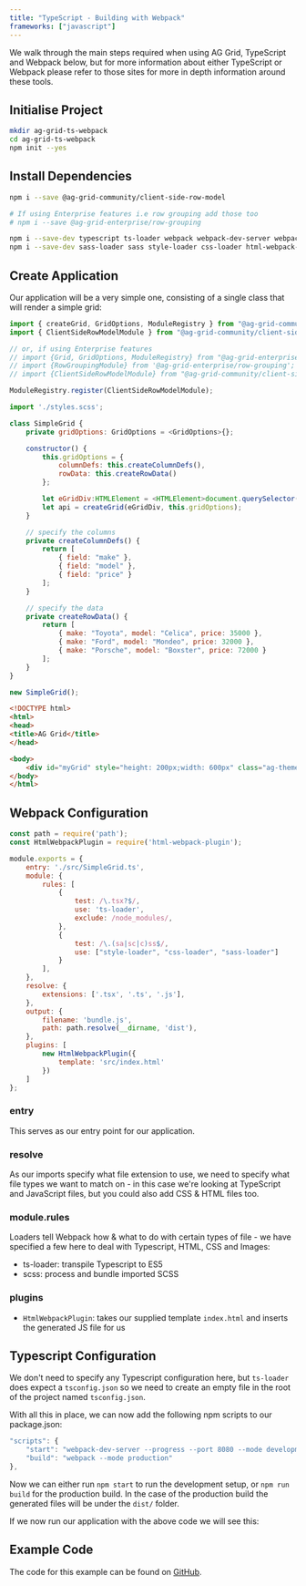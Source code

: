 ```yaml
---
title: "TypeScript - Building with Webpack"
frameworks: ["javascript"]
---
```


We walk through the main steps required when using AG Grid, TypeScript and Webpack below, but for more information about either TypeScript or Webpack please refer to those sites for more in depth information around these tools.

## Initialise Project

```bash
mkdir ag-grid-ts-webpack
cd ag-grid-ts-webpack
npm init --yes
```

## Install Dependencies

```bash
npm i --save @ag-grid-community/client-side-row-model

# If using Enterprise features i.e row grouping add those too
# npm i --save @ag-grid-enterprise/row-grouping

npm i --save-dev typescript ts-loader webpack webpack-dev-server webpack-cli
npm i --save-dev sass-loader sass style-loader css-loader html-webpack-plugin
```

## Create Application

Our application will be a very simple one, consisting of a single class that will render a simple grid:

```js
import { createGrid, GridOptions, ModuleRegistry } from "@ag-grid-community/core";
import { ClientSideRowModelModule } from "@ag-grid-community/client-side-row-model";

// or, if using Enterprise features
// import {Grid, GridOptions, ModuleRegistry} from "@ag-grid-enterprise/core";
// import {RowGroupingModule} from '@ag-grid-enterprise/row-grouping';
// import {ClientSideRowModelModule} from "@ag-grid-community/client-side-row-model";

ModuleRegistry.register(ClientSideRowModelModule);

import './styles.scss';

class SimpleGrid {
    private gridOptions: GridOptions = <GridOptions>{};

    constructor() {
        this.gridOptions = {
            columnDefs: this.createColumnDefs(),
            rowData: this.createRowData()
        };

        let eGridDiv:HTMLElement = <HTMLElement>document.querySelector('#myGrid');
        let api = createGrid(eGridDiv, this.gridOptions);
    }

    // specify the columns
    private createColumnDefs() {
        return [
            { field: "make" },
            { field: "model" },
            { field: "price" }
        ];
    }

    // specify the data
    private createRowData() {
        return [
            { make: "Toyota", model: "Celica", price: 35000 },
            { make: "Ford", model: "Mondeo", price: 32000 },
            { make: "Porsche", model: "Boxster", price: 72000 }
        ];
    }
}

new SimpleGrid();
```

```html
<!DOCTYPE html>
<html>
<head>
<title>AG Grid</title>
</head>

<body>
    <div id="myGrid" style="height: 200px;width: 600px" class="ag-theme-quartz"></div>
</body>
</html>
```


## Webpack Configuration

```js
const path = require('path');
const HtmlWebpackPlugin = require('html-webpack-plugin');

module.exports = {
    entry: './src/SimpleGrid.ts',
    module: {
        rules: [
            {
                test: /\.tsx?$/,
                use: 'ts-loader',
                exclude: /node_modules/,
            },
            {
                test: /\.(sa|sc|c)ss$/,
                use: ["style-loader", "css-loader", "sass-loader"]
            }
        ],
    },
    resolve: {
        extensions: ['.tsx', '.ts', '.js'],
    },
    output: {
        filename: 'bundle.js',
        path: path.resolve(__dirname, 'dist'),
    },
    plugins: [
        new HtmlWebpackPlugin({
            template: 'src/index.html'
        })
    ]
};
```

### entry

This serves as our entry point for our application.

### resolve

As our imports specify what file extension to use, we need to specify what file types we want to match on - in this case we're looking at TypeScript and JavaScript files, but you could also add CSS & HTML files too.

### module.rules

Loaders tell Webpack how & what to do with certain types of file - we have specified a few here to deal with Typescript, HTML, CSS and Images:

- ts-loader: transpile Typescript to ES5
- scss: process and bundle imported SCSS

### plugins

- `HtmlWebpackPlugin`: takes our supplied template `index.html` and inserts the generated JS file for us

## Typescript Configuration

We don't need to specify any Typescript configuration here, but `ts-loader` does expect a `tsconfig.json` so we need to create an empty file in the root of the project named `tsconfig.json`.

With all this in place, we can now add the following npm scripts to our package.json:

```js
"scripts": {
    "start": "webpack-dev-server --progress --port 8080 --mode development",
    "build": "webpack --mode production"
},
```

Now we can either run `npm start` to run the development setup, or `npm run build` for the production build. In the case of the production build the generated files will be under the `dist/` folder.

If we now run our application with the above code we will see this:

<image-caption src="building-typescript/resources/ts-grid.png" alt="Datagrid" width="40rem" centered="true" constrained="true"></image-caption>

## Example Code

The code for this example can be found on [GitHub](https://github.com/seanlandsman/ag-grid-typescript-webpack/).

